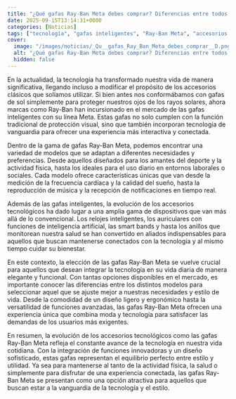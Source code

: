 ```yaml
---
title: "¿Qué gafas Ray-Ban Meta debes comprar? Diferencias entre todos los modelos"
date: 2025-09-15T13:14:31+0000
categories: [Noticias]
tags: ["tecnología", "gafas inteligentes", "Ray-Ban Meta", "accesorios tecnológicos", "relojes inteligentes", "salud", "estilo."]
cover:
  image: "/images/noticias/_Qu__gafas_Ray_Ban_Meta_debes_comprar__D.png"
  alt: "¿Qué gafas Ray-Ban Meta debes comprar? Diferencias entre todos los modelos"
  hidden: false
---
```


En la actualidad, la tecnología ha transformado nuestra vida de manera significativa, llegando incluso a modificar el propósito de los accesorios clásicos que solíamos utilizar. Si bien antes nos conformábamos con gafas de sol simplemente para proteger nuestros ojos de los rayos solares, ahora marcas como Ray-Ban han incursionado en el mercado de las gafas inteligentes con su línea Meta. Estas gafas no solo cumplen con la función tradicional de protección visual, sino que también incorporan tecnología de vanguardia para ofrecer una experiencia más interactiva y conectada.

Dentro de la gama de gafas Ray-Ban Meta, podemos encontrar una variedad de modelos que se adaptan a diferentes necesidades y preferencias. Desde aquellos diseñados para los amantes del deporte y la actividad física, hasta los ideales para el uso diario en entornos laborales o sociales. Cada modelo ofrece características únicas que van desde la medición de la frecuencia cardíaca y la calidad del sueño, hasta la reproducción de música y la recepción de notificaciones en tiempo real.

Además de las gafas inteligentes, la evolución de los accesorios tecnológicos ha dado lugar a una amplia gama de dispositivos que van más allá de lo convencional. Los relojes inteligentes, los auriculares con funciones de inteligencia artificial, las smart bands y hasta los anillos que monitorean nuestra salud se han convertido en aliados indispensables para aquellos que buscan mantenerse conectados con la tecnología y al mismo tiempo cuidar su bienestar.

En este contexto, la elección de las gafas Ray-Ban Meta se vuelve crucial para aquellos que desean integrar la tecnología en su vida diaria de manera elegante y funcional. Con tantas opciones disponibles en el mercado, es importante conocer las diferencias entre los distintos modelos para seleccionar aquel que se ajuste mejor a nuestras necesidades y estilo de vida. Desde la comodidad de un diseño ligero y ergonómico hasta la versatilidad de funciones avanzadas, las gafas Ray-Ban Meta ofrecen una experiencia única que combina moda y tecnología para satisfacer las demandas de los usuarios más exigentes.

En resumen, la evolución de los accesorios tecnológicos como las gafas Ray-Ban Meta refleja el constante avance de la tecnología en nuestra vida cotidiana. Con la integración de funciones innovadoras y un diseño sofisticado, estas gafas representan el equilibrio perfecto entre estilo y utilidad. Ya sea para mantenerse al tanto de la actividad física, la salud o simplemente para disfrutar de una experiencia conectada, las gafas Ray-Ban Meta se presentan como una opción atractiva para aquellos que buscan estar a la vanguardia de la tecnología y el estilo.
